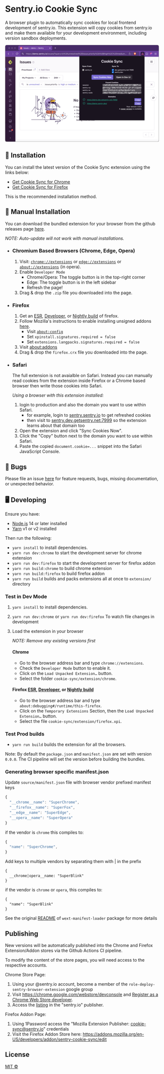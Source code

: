 # Sentry.io Cookie Sync

A browser plugin to automatically sync cookies for local frontend development of sentry.io. This extension will copy cookies from sentry.io and make them available for your development environment, including version sandbox deployments.

![](./source/assets/example-full-chrome.png)

## 🚀 Installation

You can install the latest version of the Cookie Sync extension using the links below:

- [Get Cookie Sync for Chrome](https://chrome.google.com/webstore/detail/sentry-cookie-sync/kchlmkcdfohlmobgojmipoppgpedhijh)
- [Get Cookie Sync for Firefox](https://addons.mozilla.org/en-US/firefox/addon/sentry-cookie-sync/)

This is the recommended installation method.

## 🔧 Manual Installation

You can download the bundled extension for your browser from the github releases page [here](https://github.com/getsentry/cookie-sync/releases).

_NOTE: Auto-update will not work with manual installations._

- ### Chromium Based Browsers (Chrome, Edge, Opera)

    1. Visit: [`chrome://extensions`](chrome://extensions) or [`edge://extensions`](edge://extensions) or [`about://extensions`](about://extensions) (in opera).
    2. Enable `Developer Mode`
        - Chrome/Opera: The toggle button is in the top-right corner 
        - Edge: The toggle button is in the left sidebar
        - Refresh the page!
    3. Drag & drop the `.zip` file you downloaded into the page.

- ### Firefox

    1. Get an [ESR](https://www.mozilla.org/en-US/firefox/enterprise/), [Developer](https://www.mozilla.org/en-US/firefox/developer/), or [Nightly build](https://www.mozilla.org/en-US/firefox/channel/desktop/#nightly) of firefox.
    2. Follow Mozilla's instructions to enable installing unsigned addons [here](https://support.mozilla.org/en-US/kb/add-on-signing-in-firefox#w_what-are-my-options-if-i-want-to-use-an-unsigned-add-on-advanced-users).
        - Visit [`about:config`](about:config)
        - Set `xpinstall.signatures.required = false`
        - Set `extensions.langpacks.signatures.required = false`
    3. Visit [about:addons](about:addons)
    4. Drag & drop the `firefox.crx` file you downloaded into the page.

- ### Safari

    The full extension is not avaialble on Safari. Instead you can manually read
    cookies from the extension inside Firefox or a Chrome based browser then
    write those cookies into Safari.

    *Using a browser with this extension installed:*
    1. login to production and also the domain you want to use within Safari.
         - for example, login to [sentry.sentry.io](https://sentry.sentry.io) to get refreshed cookies
         - then visit to [sentry.dev.getsentry.net:7999](https://sentry.dev.getsentry.net:7999) so the extension learns about that domain too
    2. Open the extension and click "Sync Cookies Now".
    3. Click the "Copy" button next to the domain you want to use within Safari.
    4. Paste the copied `document.cookie=...` snippet into the Safari JavaScript Console.

## 🐛 Bugs

Please file an issue [here](https://github.com/getsentry/cookie-sync/issues) for feature requests, bugs, missing documentation, or unexpected behavior.

## 🖥️ Developing

Ensure you have:

- [Node.js](https://nodejs.org) 14 or later installed
- [Yarn](https://yarnpkg.com) v1 or v2 installed

Then run the following:

- `yarn install` to install dependencies.
- `yarn run dev:chrome` to start the development server for chrome extension
- `yarn run dev:firefox` to start the development server for firefox addon
- `yarn run build:chrome` to build chrome extension
- `yarn run build:firefox` to build firefox addon
- `yarn run build` builds and packs extensions all at once to `extension/` directory

### Test in Dev Mode

1. `yarn install` to install dependencies.
2. `yarn run dev:chrome` or `yarn run dev:firefox` To watch file changes in development
3. Load the extension in your browser

    _NOTE: Remove any existing versions first_

    #### Chrome

    - Go to the browser address bar and type `chrome://extensions`.
    - Check the `Developer Mode` button to enable it.
    - Click on the `Load Unpacked Extension…` button.
    - Select the folder `cookie-sync/extension/chrome`.

    #### Firefox [ESR](https://www.mozilla.org/en-US/firefox/enterprise/), [Developer](https://www.mozilla.org/en-US/firefox/developer/), or [Nightly build](https://www.mozilla.org/en-US/firefox/channel/desktop/#nightly)

    - Go to the browser address bar and type `about:debugging#/runtime/this-firefox`.
    - Click on the `Temporary Extensions` Section, then the `Load Unpacked Extension…` button.
    - Select the file `cookie-sync/extension/firefox.xpi`.

### Test Prod builds

- `yarn run build` builds the extension for all the browsers.

Note: By default the `package.json` and `manifest.json` are set with version `0.0.0`. The CI pipeline will set the version before building the bundles.

### Generating browser specific manifest.json

Update `source/manifest.json` file with browser vendor prefixed manifest keys

```js
{
  "__chrome__name": "SuperChrome",
  "__firefox__name": "SuperFox",
  "__edge__name": "SuperEdge",
  "__opera__name": "SuperOpera"
}
```

if the vendor is `chrome` this compiles to:

```js
{
  "name": "SuperChrome",
}
```

Add keys to multiple vendors by separating them with | in the prefix

```
{
  __chrome|opera__name: "SuperBlink"
}
```

if the vendor is `chrome` or `opera`, this compiles to:

```
{
  "name": "SuperBlink"
}
```

See the original [README](https://github.com/abhijithvijayan/wext-manifest-loader) of `wext-manifest-loader` package for more details

## Publishing

New versions will be automatically published into the Chrome and Firefox Extension/Addon stores via the Github Actions CI pipeline.

To modify the content of the store pages, you will need access to the respective accounts.

Chrome Store Page:

1. Using your @sentry.io account, become a member of the `role-deploy-sentry-browser-extension` google group
2. Visit https://chrome.google.com/webstore/devconsole and [Register as a Chrome Web Store developer](https://developer.chrome.com/docs/webstore/register/).
3. Access the [listing](https://chrome.google.com/webstore/devconsole/d1e3adb2-fbbf-437c-bbbe-e3c0a9d34cfe/kchlmkcdfohlmobgojmipoppgpedhijh/edit/listing) in the "sentry.io" publisher.

Firefox Addon Page:

1. Using 1Password access the "Mozilla Extension Publisher: cookie-sync@sentry.io" credentials
2. Visit the Firefox Addon Store here: https://addons.mozilla.org/en-US/developers/addon/sentry-cookie-sync/edit

## License

[MIT ©](https://github.com/getsentry/cookie-sync/blob/main/LICENCE)

